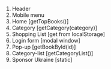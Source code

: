 1. Header
2. Mobile menu
3. Home [getTopBooks()]
4. Category [getCategory(category)]
5. Shopping List [get from localStorage]
6. Login form [modal window]
7. Pop-up [getBookById(id)]
8. Category-list [getCategoryList()]
9. Sponsor Ukraine [static]

